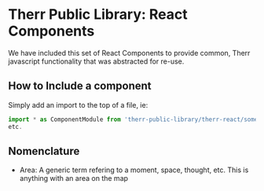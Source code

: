 # Therr Public Library: React Components
We have included this set of React Components to provide common, Therr javascript functionality that was abstracted for re-use.

## How to Include a component
Simply add an import to the top of a file, ie:
```javascript
import * as ComponentModule from 'therr-public-library/therr-react/some-component';
etc.
```

## Nomenclature
* Area: A generic term refering to a moment, space, thought, etc. This is anything with an area on the map
